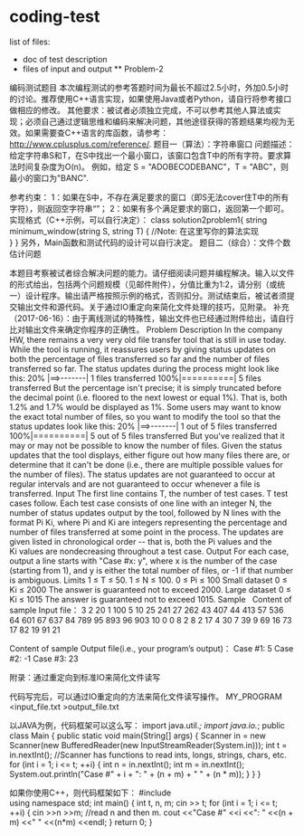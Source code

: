 coding-test
======================
list of files:
* doc of test description
* files of input and output
** Problem-2


编码测试题目
本次编程测试的参考答题时间为最长不超过2.5小时，外加0.5小时的讨论。推荐使用C++语言实现，如果使用Java或者Python，请自行将参考接口做相应的修改。
其他要求：被试者必须独立完成，不可以参考其他人算法或实现；必须自己通过逻辑思维和编码来解决问题，其他途径获得的答题结果均视为无效。如果需要查C++语言的库函数，请参考：http://www.cplusplus.com/reference/.
题目一（算法）：字符串窗口
问题描述：给定字符串S和T，在S中找出一个最小窗口，该窗口包含T中的所有字符。要求算法时间复杂度为O(n)。
例如，给定 S = "ADOBECODEBANC"，T = "ABC"，则最小的窗口为"BANC".

参考约束：
1：如果在S中，不存在满足要求的窗口（即S无法cover住T中的所有字符），则返回空字符串“”；
2：如果有多个满足要求的窗口，返回第一个即可。 
实现格式（C++示例，可以自行决定）：
class solution2problem1{
    string minimum_window(string S, string T) {
        //Note: 在这里写你的算法实现  
    }
}
另外，Main函数和测试代码的设计可以自行决定。
题目二（综合）：文件个数估计问题

本题目考察被试者综合解决问题的能力。请仔细阅读问题并编程解决。输入以文件的形式给出，包括两个问题规模（见邮件附件），分值比重为1:2，请分别（或统一）设计程序。输出请严格按照示例的格式，否则扣分。测试结束后，被试者须提交输出文件和源代码。关于通过IO重定向来简化文件处理的技巧，见附录。
补充（2017-06-16）：由于离线测试的特殊性，输出文件也已经通过附件给出，请自行比对输出文件来确定你程序的正确性。
Problem Description
In the company HW, there remains a very very old file transfer tool that is still in use today. While the tool is running, it reassures users by giving status updates on both the percentage of files transferred so far and the number of files transferred so far. The status updates during the process might look like this:
20% |==>-------|     1 files transferred
100%|==========|     5 files transferred
But the percentage isn't precise; it is simply truncated before the decimal point (i.e. floored to the next lowest or equal 1%). That is, both 1.2% and 1.7% would be displayed as 1%.
Some users may want to know the exact total number of files, so you want to modify the tool so that the status updates look like this:
20% |==>-------|     1 out of 5 files transferred
100%|==========|     5 out of 5 files transferred
But you've realized that it may or may not be possible to know the number of files. Given the status updates that the tool displays, either figure out how many files there are, or determine that it can't be done (i.e., there are multiple possible values for the number of files). The status updates are not guaranteed to occur at regular intervals and are not guaranteed to occur whenever a file is transferred.
Input
The first line contains T, the number of test cases. T test cases follow. Each test case consists of one line with an integer N, the number of status updates output by the tool, followed by N lines with the format Pi Ki, where Pi and Ki are integers representing the percentage and number of files transferred at some point in the process. The updates are given listed in chronological order -- that is, both the Pi values and the Ki values are nondecreasing throughout a test case.
Output
For each case, output a line starts with "Case #x: y", where x is the number of the case (starting from 1), and y is either the total number of files, or -1 if that number is ambiguous.
Limits
1 ≤ T ≤ 50.
1 ≤ N ≤ 100.
0 ≤ Pi ≤ 100
Small dataset
0 ≤ Ki ≤ 2000
The answer is guaranteed not to exceed 2000.
Large dataset
0 ≤ Ki ≤ 1015
The answer is guaranteed not to exceed 1015.
Sample
 
Content of sample Input file：
3
2
20 1
100 5
10
25 241
27 262
43 407
44 413
57 536
64 601
67 637
84 789
95 893
96 903
10
0 0
8 2
8 2
17 4
30 7
39 9
69 16
73 17
82 19
91 21

Content of sample Output file(i.e., your program’s output)：
Case #1: 5
Case #2: -1
Case #3: 23


附录：通过重定向到标准IO来简化文件读写

代码写完后，可以通过IO重定向的方法来简化文件读写操作。
MY_PROGRAM <input_file.txt >output_file.txt 

以JAVA为例，代码框架可以这么写：
import java.util.*;
import java.io.*;
public class Main {
  public static void main(String[] args) {
    Scanner in = new Scanner(new BufferedReader(new InputStreamReader(System.in)));
    int t = in.nextInt(); //Scanner has functions to read ints, longs, strings, chars, etc.
    for (int i = 1; i <= t; ++i) {
      int n = in.nextInt();
      int m = in.nextInt();
      System.out.println("Case #" + i + ": " + (n + m) + " " + (n * m));
    }
  }
}

如果你使用C++，则代码框架如下：
#include <iostream>  
using namespace std; 
int main() {
  int t, n, m;
  cin >> t; 
  for (int i = 1; i <= t; ++i) {
    cin >>n >>m;  //read n and then m.
    cout <<"Case #" <<i <<": " <<(n + m) <<" " <<(n*m) <<endl;
  }
  return 0;
}

